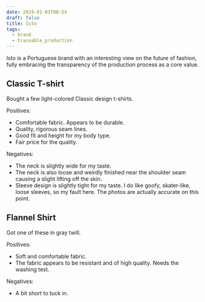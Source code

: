 ```yaml
---
date: 2024-01-01T00:54
draft: false
title: Isto
tags:
  - brand
  - traceable_production
---
```

Isto is a Portuguese brand with an interesting view on the future of fashion, fully embracing the transparency of the production process as a core value.

## Classic T-shirt

Bought a few light-colored Classic design t-shirts.

Positives:
- Comfortable fabric. Appears to be durable.
- Quality, rigorous seam lines.
- Good fit and height for my body type.
- Fair price for the quality.

Negatives:
- The neck is slightly wide for my taste.
- The neck is also loose and weirdly finished near the shoulder seam causing a slight lifting off the skin.
- Sleeve design is slightly tight for my taste. I do like goofy, skater-like, loose sleeves, so my fault here. The photos are actually accurate on this point.

## Flannel Shirt

Got one of these in gray twill.

Positives:
- Soft and comfortable fabric.
- The fabric appears to be resistant and of high quality. Needs the washing test.

Negatives:
- A bit short to tuck in.